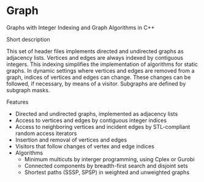 Graph
============

Graphs with Integer Indexing and Graph Algorithms in C++


Short description

This set of header files implements directed and undirected graphs as adjacency lists.
Vertices and edges are always indexed by contiguous integers.
This indexing simplifies the implementation of algorithms for static graphs.
In dynamic settings where vertices and edges are removed from a graph,
indices of vertices and edges can change.
These changes can be followed, if necessary, by means of a visitor.
Subgraphs are defined by subgraph masks.


Features

- Directed and undirected graphs, implemented as adjacency lists
- Access to vertices and edges by contiguous integer indices
- Access to neighboring vertices and incident edges by STL-compliant random access iterators
- Insertion and removal of vertices and edges
- Visitors that follow changes of vertex and edge indices
- Algorithms
  - Minimum multicuts by interger programming, using Cplex or Gurobi
  - Connected components by breadth-first search and disjoint sets
  - Shortest paths (SSSP, SPSP) in weighted and unweighted graphs
